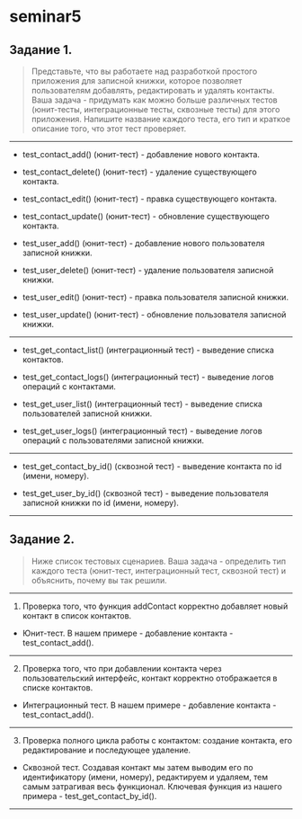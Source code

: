 # **seminar5**

## Задание 1.

> Представьте, что вы работаете над разработкой простого приложения для записной книжки, которое позволяет пользователям
> добавлять, редактировать и удалять контакты. Ваша задача - придумать как можно больше различных тестов (юнит-тесты,
> интеграционные тесты, сквозные тесты) для этого приложения. Напишите название каждого теста, его тип и краткое описание
> того, что этот тест проверяет.

------------

- test_contact_add() (юнит-тест) - добавление нового контакта.

- test_contact_delete() (юнит-тест) - удаление существующего контакта.

- test_contact_edit() (юнит-тест) - правка существующего контакта.

- test_contact_update() (юнит-тест) - обновление существующего контакта.

- test_user_add() (юнит-тест) - добавление нового пользователя записной книжки.

- test_user_delete() (юнит-тест) - удаление пользователя записной книжки.

- test_user_edit() (юнит-тест) - правка пользователя записной книжки.

- test_user_update() (юнит-тест) - обновление пользователя записной книжки.

------------

- test_get_contact_list() (интеграционный тест) - выведение списка контактов.

- test_get_contact_logs() (интеграционный тест) - выведение логов операций с контактами.

- test_get_user_list() (интеграционный тест) - выведение списка пользователей записной книжки.

- test_get_user_logs() (интеграционный тест) - выведение логов операций с пользователями записной книжки.

------------

- test_get_contact_by_id() (сквозной тест) - выведение контакта по id (имени, номеру).

- test_get_user_by_id() (сквозной тест)  - выведение пользователя записной книжки по id (имени, номеру).

------------

## Задание 2.

> Ниже список тестовых сценариев. Ваша задача - определить тип каждого теста (юнит-тест, интеграционный тест, сквозной
> тест) и объяснить, почему вы так решили.

------------

1. Проверка того, что функция addContact корректно добавляет новый контакт в список контактов.

- Юнит-тест. В нашем примере - добавление контакта - test_contact_add().

------------

2. Проверка того, что при добавлении контакта через пользовательский интерфейс, контакт корректно отображается в списке
   контактов.

- Интеграционный тест. В нашем примере - добавление контакта - test_contact_add().

------------

3. Проверка полного цикла работы с контактом: создание контакта, его редактирование и последующее удаление.

- Сквозной тест. Создавая контакт мы затем выводим его по идентификатору (имени, номеру), редактируем и удаляем, тем
  самым затрагивая весь функционал. Ключевая функция из нашего примера - test_get_contact_by_id().

------------